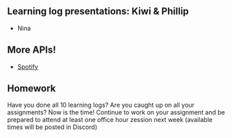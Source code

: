 ## Learning log presentations: Kiwi & Phillip
  * Nina

## More APIs!
  * [Spotify](https://developer.spotify.com/)


## Homework

Have you done all 10 learning logs? Are you caught up on all your assignments? Now is the time! Continue to work on your assignment and be prepared to attend at least one office hour zession next week (available times will be posted in Discord)


